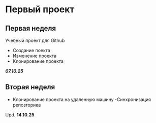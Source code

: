 # Первый проект
## Первая неделя
Учебный проект для Github
- Создание поекта
- Изменение проекта
- Клонирование проекта

***07.10.25***

## Вторая неделя
- Клонирование проекта на удаленную машину
-Синхронизация репозториев

Upd. **14.10.25**
